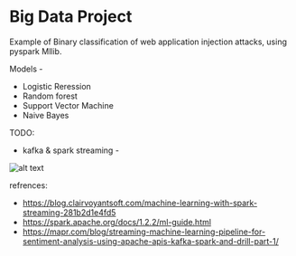 # Big Data Project

Example of Binary classification of web application injection attacks, using pyspark Mllib. 

Models - 
 - Logistic Reression 
 - Random forest
 - Support Vector Machine 
 - Naive Bayes 

TODO:
  - kafka & spark streaming -
     
![alt text](https://github.com/RickyDa/BigData-Http-injections/blob/master/assets/spark%20ml.png)
      
refrences:
  - https://blog.clairvoyantsoft.com/machine-learning-with-spark-streaming-281b2d1e4fd5
  - https://spark.apache.org/docs/1.2.2/ml-guide.html
  - https://mapr.com/blog/streaming-machine-learning-pipeline-for-sentiment-analysis-using-apache-apis-kafka-spark-and-drill-part-1/
